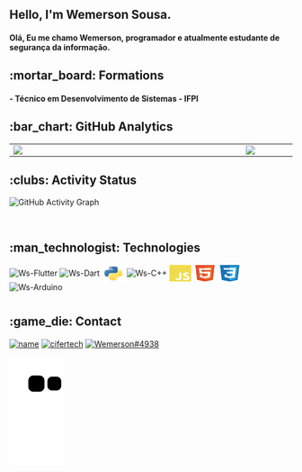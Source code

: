 ## Hello, I'm Wemerson Sousa.
<h4>Olá, Eu me chamo Wemerson, programador e atualmente estudante de segurança da informação.</h4>

<div aling="left">
 <h2>:mortar_board: Formations</h2>
   <h4>- Técnico em Desenvolvimento de Sistemas - IFPI</h4>
</div>
  
 <h2>:bar_chart: GitHub Analytics</h2>
<center>
    <table>
        <tr>
            <td>
                <img width="400px" align="left" src="https://github-readme-stats.vercel.app/api?username=Wemers0n&show_icons=true&theme=react&hide_border=true" />
            </td>
            <td>
                <img width="400px" align="left" src="https://github-readme-stats.vercel.app/api/top-langs/?username=Wemers0n&layout=compact&langs_count=7&theme=react"/>
        </tr>
    </table>
</center>  

 <h2>:clubs: Activity Status</h2>
 
 ![GitHub Activity Graph](https://activity-graph.herokuapp.com/graph?username=Wemers0n&theme=react-dark) 
 

<div style="display: inline_block"><br>
<h2>:man_technologist: Technologies</h2> 
  <img align="center" alt="Ws-Flutter" height="30" width="40" src="https://cdn.jsdelivr.net/gh/devicons/devicon/icons/flutter/flutter-original.svg">
  <img align="center" alt="Ws-Dart" height="30" width="40" src="https://cdn.jsdelivr.net/gh/devicons/devicon/icons/dart/dart-original.svg"> 
  <img align="center" alt="Ws-Python" height="30" width="40" src="https://raw.githubusercontent.com/devicons/devicon/master/icons/python/python-original.svg">

  
  <img align="center" alt="Ws-C++" height="30" width="40" src="https://cdn.jsdelivr.net/gh/devicons/devicon/icons/cplusplus/cplusplus-original.svg">
  <img align="center" alt="Ws-Js" height="30" width="40" src="https://raw.githubusercontent.com/devicons/devicon/master/icons/javascript/javascript-plain.svg">
  <img align="center" alt="Ws-HTML" height="30" width="40" src="https://raw.githubusercontent.com/devicons/devicon/master/icons/html5/html5-original.svg">
  <img align="center" alt="Ws-CSS" height="30" width="40" src="https://raw.githubusercontent.com/devicons/devicon/master/icons/css3/css3-original.svg">
  <img align="center" alt="Ws-Arduino" height="30" width="40" src="https://cdn.jsdelivr.net/gh/devicons/devicon/icons/arduino/arduino-original.svg">
</div>

  #

<h2 align="left">:game_die: Contact</h2>
<p align="left">
<a href="https://linkedin.com/in/name" target="blank"><img align="center" src="https://cdn.jsdelivr.net/npm/simple-icons@3.0.1/icons/linkedin.svg" alt="name" height="30" width="40" /></a>
<a href="https://instagram.com/_.wemers0n._" target="blank"><img align="center" src="https://cdn.jsdelivr.net/npm/simple-icons@3.0.1/icons/instagram.svg" alt="cifertech" height="30" width="40" /></a>
<a href="https://discord.gg/Wemerson#4938" target="blank"><img align="center" src="https://cdn.jsdelivr.net/npm/simple-icons@3.0.1/icons/discord.svg" alt="Wemerson#4938" height="30" width="40" /></a>
</p>

 <div>
  
  ![Snake animation](https://github.com/Wemers0n/Wemers0n/blob/output/github-contribution-grid-snake.svg)

 </div>
